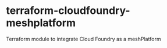 # terraform-cloudfoundry-meshplatform
Terraform module to integrate Cloud Foundry as a meshPlatform
